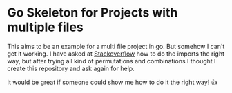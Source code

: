 Go Skeleton for Projects with multiple files
===========================================

This aims to be an example for a multi file project in go. But somehow I can't get it working. 
I have asked at [Stackoverflow](http://stackoverflow.com/questions/21733704/organizing-a-multiple-file-go-project-with-private-support-files) how to do the imports the right way, but after trying all kind of permutations and combinations I thought I create this repository and ask again for help.

It would be great if someone could show me how to do it the right way! :thumbsup:
